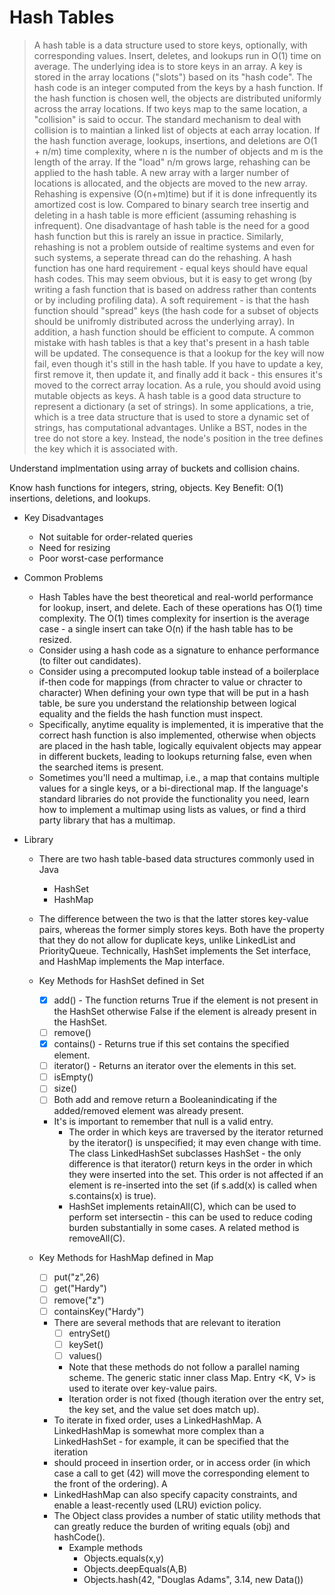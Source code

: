 # Hash Tables #

> A hash table is a data structure used to store keys, optionally, with corresponding values. Insert, deletes, and lookups run in O(1) time on average.
 The underlying idea is to store keys in an array. A key is stored in the array locations ("slots") based on its "hash code". The hash code is an integer 
 computed from the keys by a hash function. If the hash function is chosen well, the objects are distributed uniformly across the array locations. If two
 keys map to the same location, a "collision" is said to occur. The standard mechanism to deal with collision is to maintian a linked list of objects at each 
 array location. If the hash function average, lookups, insertions, and deletions are O(1 + n/m) time complexity, where n is the number of objects and 
 m is the length of the array. If the "load" n/m grows large, rehashing can be applied to the hash table. A new array with a larger number of locations is
 allocated, and the objects are moved to the new array. Rehashing is expensive (O(n+m)time) but if it is done infrequently its amortized cost is low. Compared to
 binary search tree insertig and deleting in a hash table is more efficient (assuming rehashing is infrequent). One disadvantage of hash table is the need for a 
 good hash function but this is rarely an issue in practice. Similarly, rehashing is not a problem outside of realtime systems and even for such systems, a 
 seperate thread can do the rehashing. A hash function has one hard requirement - equal keys should have equal hash codes. This may seem obvious, but it is easy
 to get wrong (by writing a fash function that is based on address rather than contents or by including profiling data). A soft requirement -  is that the hash 
 function should "spread" keys (the hash code for a subset of objects should be unifromly distributed across the underlying array). In addition, a hash function should 
 be efficient to compute. A common mistake with hash tables is that a key that's present in a hash table will be updated. The consequence is that a lookup for the key will
 now fail, even though it's still in the hash table. If you have to update a key, first remove it, then update it, and finally add it back - this ensures it's moved to 
 the correct array location. As a rule, you should avoid using mutable objects as keys. A hash table is a good data structure to represent a dictionary (a set of strings).
 In some applications, a trie, which is a tree data structure that is used to store a dynamic set of strings, has computational advantages. Unlike a BST, nodes in the tree
 do not store a key. Instead, the node's position in the tree defines the key which it is associated with.


Understand implmentation using array of buckets and collision chains. 

Know hash functions for integers, string, objects. 
Key Benefit: O(1) insertions, deletions, and lookups. 

- Key Disadvantages 
   - Not suitable for order-related queries 
   - Need for resizing 
   - Poor worst-case performance 
 
- Common Problems
   - Hash Tables have the best theoretical and real-world performance for lookup, insert, and delete. Each of these operations has O(1) time complexity. The O(1) times complexity
     for insertion is the average case - a single insert can take O(n) if the hash table has to be resized.
   - Consider using a hash code as a signature to enhance performance (to filter out candidates).
   - Consider using a precomputed lookup table instead of a boilerplace if-then code for mappings (from chracter to value or chracter to character)
     When defining your own type that will be put in a hash table, be sure you understand the relationship between logical equality and the fields the hash function must inspect.
   - Specifically, anytime equality is implemented, it is imperative that the correct hash function is also implemented, otherwise when objects are placed in the hash table, logically
     equivalent objects may appear in different buckets, leading to lookups returning false, even when the searched items is present.
   - Sometimes you'll need a multimap, i.e., a map that contains multiple values for a single keys, or a bi-directional map. If the language's standard libraries do not provide the functionality
     you need, learn how to implement a multimap using lists as values, or find a third party library that has a multimap.

- Library
  - There are two hash table-based data structures commonly used in Java
     - HashSet
     - HashMap
  - The difference between the two is that the latter stores key-value pairs, whereas the former simply stores keys. Both have the property that they do not 
    allow for duplicate keys, unlike LinkedList and PriorityQueue. Technically, HashSet implements the Set interface, and HashMap implements the Map interface.
  - Key Methods for HashSet defined in Set
     - [x] add() - The function returns True if the element is not present in the HashSet otherwise False if the element is already present in the HashSet.
     - [ ] remove()
     - [x] contains() - Returns true if this set contains the specified element.
     - [ ] iterator() - Returns an iterator over the elements in this set.
     - [ ] isEmpty()
     - [ ] size()
     - [ ] Both add and remove return a Booleanindicating if the added/removed element was already present. 
     - It's is important to remember that null is a valid entry.
         - The order in which keys are traversed by the iterator returned by the iterator() is unspecified; it may even change with time. 
           The class LinkedHashSet subclasses HashSet - the only difference is that iterator() return keys in the order in which they were
           inserted into the set. This order is not affected if an element is re-inserted into the set (if s.add(x) is called when s.contains(x) is true).
         - HashSet implements retainAll(C), which can be used to perform set intersectin - this can be used to reduce coding burden substantially in some cases.
           A related method is removeAll(C).

  - Key Methods for HashMap defined in Map
     - [ ] put("z",26)
     - [ ] get("Hardy")
     - [ ] remove("z")
     - [ ] containsKey("Hardy")
     - There are several methods that are relevant to iteration
         - [ ] entrySet()
         - [ ] keySet()
         - [ ] values()
         - Note that these methods do not follow a parallel naming scheme. The generic static inner class Map. Entry <K, V> is used to iterate over key-value pairs.
         - Iteration order is not fixed (though iteration over the entry set, the key set, and the value set does match up).
     - To iterate in fixed order, uses a LinkedHashMap. A LinkedHashMap is somewhat more complex than a LinkedHashSet - for example, it can be specified that the iteration
     - should proceed in insertion order, or in access order (in which case a call to get (42) will move the corresponding element to the front of the ordering). A 
     - LinkedHashMap can also specify capacity constraints, and enable a least-recently used (LRU) eviction policy.
     - The Object class provides a number of static utility methods that can greatly reduce the burden of writing equals (obj) and hashCode(). 
        - Example methods
            - Objects.equals(x,y)
            - Objects.deepEquals(A,B)
            - Objects.hash(42, "Douglas Adams", 3.14, new Data())
         
